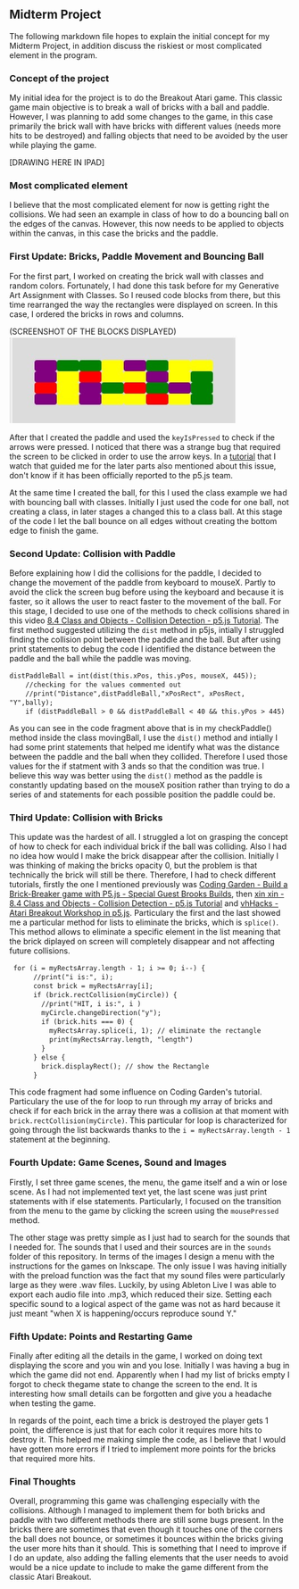 ## Midterm Project

The following markdown file hopes to explain the initial concept for my Midterm Project, in addition discuss the riskiest or most complicated element in the program.

### Concept of the project

My initial idea for the project is to do the Breakout Atari game. This classic game main objective is to break a wall of bricks with a ball and paddle. However, I was planning to add some changes to the game, in this case primarily the brick wall with have bricks with different values (needs more hits to be destroyed) and falling objects that need to be avoided by the user while playing the game. 

[DRAWING HERE IN IPAD]

### Most complicated element

I believe that the most complicated element for now is getting right the collisions. We had seen an example in class of how to do a bouncing ball on the edges of the canvas. However, this now needs to be applied to objects within the canvas, in this case the bricks and the paddle. 


### First Update: Bricks, Paddle Movement and Bouncing Ball

For the first part, I worked on creating the brick wall with classes and random colors. Fortunately, I had done this task before for my Generative Art Assignment with Classes. So I reused code blocks from there, but this time rearranged the way the rectangles were displayed on screen. In this case, I ordered the bricks in rows and columns. 

(SCREENSHOT OF THE BLOCKS DISPLAYED)
![bricks1](bricks1.jpg)

After that I created the paddle and used the `keyIsPressed` to check if the arrows were pressed. I noticed that there was a strange bug that required the screen to be clicked in order to use the arrow keys. In a [tutorial](https://www.youtube.com/watch?v=3GLirU3SkDM) that I watch that guided me for the later parts also mentioned about this issue, don't know if it has been officially reported to the p5.js team. 

At the same time I created the ball, for this I used the class example we had with bouncing ball with classes. Initially I just used the code for one ball, not creating a class, in later stages a changed this to a class ball. At this stage of the code I let the ball bounce on all edges without creating the bottom edge to finish the game.

### Second Update: Collision with Paddle 

Before explaining how I did the collisions for the paddle, I decided to change the movement of the paddle from keyboard to mouseX. Partly to avoid the click the screen bug before using the keyboard and because it is faster, so it allows the user to react faster to the movement of the ball. For this stage, I decided to use one of the methods to check collisions shared in this video [8.4 Class and Objects - Collision Detection - p5.js Tutorial](https://www.youtube.com/watch?v=cZ_VHAT_Sq4&t=744s). The first method suggested utilizing the `dist` method in p5js, intially I struggled finding the collision point between the paddle and the ball. But after using print statements to debug the code I identified the distance between the paddle and the ball while the paddle was moving. 

```
distPaddleBall = int(dist(this.xPos, this.yPos, mouseX, 445));
    //checking for the values commented out
    //print("Distance",distPaddleBall,"xPosRect", xPosRect, "Y",bally);
    if (distPaddleBall > 0 && distPaddleBall < 40 && this.yPos > 445)
```

As you can see in the code fragment above that is in my checkPaddle() method inside the class movingBall, I use the `dist()` method and intially I had some print statements that helped me identify what was the distance between the paddle and the ball when they collided. Therefore I used those values for the if statment with 3 ands so that the condition was true. I believe this way was better using the `dist()` method as the paddle is constantly updating based on the mouseX position rather than trying to do a series of and statements for each possible position the paddle could be. 

### Third Update: Collision with Bricks 

This update was the hardest of all. I struggled a lot on grasping the concept of how to check for each individual brick if the ball was colliding. Also I had no idea how would I make the brick disappear after the collision. Initially I was thinking of making the bricks opacity 0, but the problem is that technically the brick will still be there. Therefore, I had to check different tutorials, firstly the one I mentioned previously was [Coding Garden - Build a Brick-Breaker game with P5.js - Special Guest Brooks Builds](https://www.youtube.com/watch?v=3GLirU3SkDM), then [xin xin - 8.4 Class and Objects - Collision Detection - p5.js Tutorial](https://www.youtube.com/watch?v=cZ_VHAT_Sq4&t=744s) and [vhHacks - Atari Breakout Workshop in p5.js](https://www.youtube.com/watch?v=y8yiseJU8r4). Particulary the first and the last showed me a particular method for lists to eliminate the bricks, which is `splice()`. This method allows to eliminate a specific element in the list meaning that the brick diplayed on screen will completely disappear and not affecting future collisions.

```
 for (i = myRectsArray.length - 1; i >= 0; i--) {
      //print("i is:", i);
      const brick = myRectsArray[i];
      if (brick.rectCollision(myCircle)) {
        //print("HIT, i is:", i )
        myCircle.changeDirection("y");
        if (brick.hits === 0) {
          myRectsArray.splice(i, 1); // eliminate the rectangle
          print(myRectsArray.length, "length")
        }
      } else {
        brick.displayRect(); // show the Rectangle
      }
```

This code fragment had some influence on Coding Garden's tutorial. Particulary the use of the for loop to run through my array of bricks and check if for each brick in the array there was a collision at that moment with `brick.rectCollision(myCircle)`. This particular for loop is characterized for going through the list backwards thanks to the `i = myRectsArray.length - 1`  statement at the beginning.


### Fourth Update: Game Scenes, Sound and Images

Firstly, I set three game scenes, the menu, the game itself and a win or lose scene. As I had not implemented text yet, the last scene was just print statements with if else statements. Particularly, I focused on the transition from the menu to the game by clicking the screen using the `mousePressed` method. 

The other stage was pretty simple as I just had to search for the sounds that I needed for. The sounds that I used and their sources are in the `sounds` folder of this repository. In terms of the images I design a menu with the instructions for the games on Inkscape. The only issue I was having initially with the preload function was the fact that my sound files were particularly large as they were .wav files. Luckily, by using Ableton Live I was able to export each audio file into .mp3, which reduced their size. Setting each specific sound to a logical aspect of the game was not as hard because it just meant "when X is happening/occurs reproduce sound Y." 




### Fifth Update: Points and Restarting Game

Finally after editing all the details in the game, I worked on doing text displaying the score and you win and you lose. Initially I was having a bug in which the game did not end. Apparently when I had my list of bricks empty I forgot to check thegame state to change the screen to the end. It is interesting how small details can be forgotten and give you a headache when testing the game. 

In regards of the point, each time a brick is destroyed the player gets 1 point, the difference is just that for each color it requires more hits to destroy it. This helped me making simple the code, as I believe that I would have gotten more errors if I tried to implement more points for the bricks that required more hits.

### Final Thoughts

Overall, programming this game was challenging especially with the collisions. Although I managed to implement them for both bricks and paddle with two different methods there are still some bugs present. In the bricks there are sometimes that even though it touches one of the corners the ball does not bounce, or sometimes it bounces within the bricks giving the user more hits than it should. This is something that I need to improve if I do an update, also adding the falling elements that the user needs to avoid would be a nice update to include to make the game different from the classic Atari Breakout.
